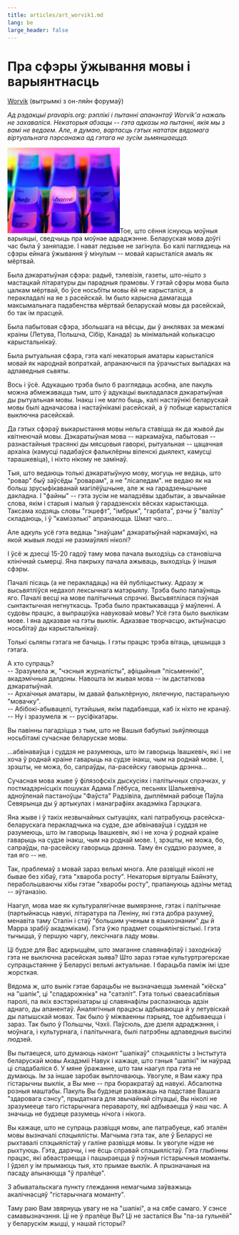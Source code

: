 ```yaml
---
title: articles/art_worvik1.md 
lang: be
large_header: false
---
```



<h1 id="пра-сфэры-ўжывання-мовы-і-варыянтнасць">Пра сфэры ўжывання мовы і варыянтнасць</h1>

<a href="mailto:worvik@tut.by?subject=pravapis.org">Worvik</a> (вытрымкі з он-ляйн форумаў)


 *Ад рэдакцыі pravapis.org: рэплікі і пытанні апанэнтаў Worvik'а нажаль не захаваліся. Некаторыя абзацы -- гэта адказы на пытанні, якія мы з вамі не  ведаем. Але, я думаю, вартасць гэтых нататак вядомага віртуальнага пэрсанажа ад гэтага не зусім зьмяншаецца.* 


<img src="bynet_home.jpg" width="252" height="192" alt="Bynet online forums about Belarusian language" />Тое, што сёння існуюць моўныя варыяцыі, сведчыць пра моўнае адраджэнне. Беларуская мова доўгі час была ў заняпадзе. І нават ледзьве не загінула. Бо калі паглядзець на сфэры ейнага ўжывання ў мінулым -- мовай карысталіся амаль як мёртвай.


Была дэкаратыўная сфэра: радыё, тэлевізія, газеты, што-нішто з мастацкай літаратуры ды парадныя прамовы. У гэтай сфэры мова была цалкам мёртвай, бо ўсе носьбіты мовы ёй не карысталіся, а перакладалі на яе з расейскай. Ім было карысна дамагацца максымальнага падабенства мёртвай беларускай мовы да расейскай, бо так ім прасцей.


Была пабытовая сфэра, збольшага на вёсцы, ды ў анклявах за межамі краіны (Летува, Польшча, Сібір, Канада) зь мінімальнай колькасцю карыстальнікаў.


Была рытуальная сфэра, гэта калі некаторыя аматары карысталіся мовай як народнай вопраткай, апранаючыся па ўрачыстых выпадках на адпаведныя сьвяты.


Вось і ўсё. Адукацыю трэба было б разглядаць асобна, але пакуль можна абмежавацца тым, што ў адукацыі выкладалася дэкаратыўная ды рытуальная мовы. Інакш і не магло быць, калі настаўнікі беларускай мовы былі адначасова і настаўнікамі расейскай, а ў побыце карысталіся выключна расейскай.


Да гэтых сфэраў выкарыстання мовы нельга ставіцца як да жывой ды квітнеючай мовы. Дэкаратыўная мова -- наркамаўка, пабытовая -- разнастайныя трасянкі ды мясцовыя гаворкі, рытуальная -- цацачная архаіка (камусці падабаўся фальклёрны віленскі дыялект, камусці тарашкевіца), і ніхто нікому не замінаў.


Тыя, што ведаюць толькі дэкаратыўную мову, могуць не  ведаць, што "ровар" быў заўсёды "роварам", а не "лісапедам". не  ведаю як на больш зрусыфікаванай магілёўшчыне, але ж на гарадзеньшчыне дакладна. І "файны" -- гэта зусім не маладзёвы здабытак, а звычайнае слова, якім і старыя і малыя ў гарадзенскіх вёсках карыстаюцца. Таксама ходзяць словы "гэшефт", "імбрык", "гарбата", рэчы ў "валізу" складаюць, і ў "камізэлькі" апранаюцца. Шмат чаго...


Але адкуль усё гэта ведаць "знаўцам" дэкаратыўнай наркамаўкі, на якой жывыя людзі не размаўлялі ніколі?


І ўсё ж дзесці 15-20 гадоў таму мова пачала выходзіць са становішча клінічнай сьмерці. Яна пакрыху пачала ажываць, выходзіць ў іншыя сфэры.


Пачалі пісаць (а не перакладаць) на ёй публіцыстыку. Адразу ж высьвятліўся недахоп лексычнага матэрыялу. Трэба было папаўняць яго. Пачалі весці на мове палітычныя спрэчкі. Высьвятлілася пэўная сынтактычная негнуткасць. Трэба было практыкавацца ў маўленні. А судовы працэс, а выпрацоўка навуковай мовы? Усё гэта было выклікам мове. І яна адказвае на гэты выклік. Адказвае творчасцю, актыўнасцю носьбітаў ды карыстальнікаў.


Толькі сьляпы гэтага не бачыць. І гэты працэс трэба вітаць, цешыцца з гэтага.


А хто супраць?<br />
-- Зразумела ж, "чэсныя журналісты", афіцыйныя "пісьменнікі", акадэмічныя далдоны. Навошта ім жывая мова -- ім дастаткова дэкаратыўнай.<br />
-- Архаічныя аматары, ім давай фальклёрную, лялечную, пастаральную "мовачку".<br />
-- Абібокі-абывацелі, тутэйшыя, якім падабаецца, каб іх ніхто не кранаў.<br />
-- Ну і зразумела ж -- русіфікатары.<br />



Вы павінны пагадзіцца з тым, што не Вашыя бабулькі зьяўляюцца носьбітамі сучаснае беларускае мовы.


...абвінаваўца і суддзя не разумеюць, што ім гаворыць Івашкевіч, які і не  хоча ў роднай краіне гаварыць на судзе інакш, чым на роднай мове. І, зрэшты, не  можа, бо, сапраўды, па-расейску гаворыць дрэнна...


Сучасная мова жыве ў філязофскіх дыскусіях і палітычных спрэчках, у постмадэрнісцкіх пошуках Адама Глёбуса, песьнях Шалькевіча, адноўленай пастаноўцы "Фаўста" Радзівіла, дыплёмнай рабоце Паўла Севярынца ды ў артыкулах і манаграфіях акадэміка Гарэцкага.


Яна жыве і ў такіх незвычайных сытуаціях, калі патрабуюць расейска-беларускага перакладчыка на судзе, дзе абвінаваўца і суддзя не разумеюць, што ім гаворыць Івашкевіч, які і не  хоча ў роднай краіне гаварыць на судзе інакш, чым на роднай мове. І, зрэшты, не  можа, бо, сапраўды, па-расейску гаворыць дрэнна. Таму ён суддзю разумее, а тая яго -- не.


Так, праблемаў з мовай зараз вельмі многа. Але развіццё ніколі не бывае без хібаў, гэта "хвароба росту". Некаторыя віртуалы Байнэту, перабольшваючы хібы гэтае "хваробы росту", прапануюць адзіны метад -- эўтаназію.


Наагул, мова мае як культуралягічнае вымярэнне, гэтак і палітычнае (партыйнасць навукі, літаратура па Леніну, які гэта добра разумеў, менавіта таму Сталін і стаў "большим ученым в языкознании" ды й Марра зрабіў акадэмікам). Гэта ўжо прадмет соцыялінгвістыкі. І гэта тычыцца, ў першую чаргу, лексічнага ладу мовы.


Ці будзе для Вас адкрыццём, што змаганне славянафілаў і заходнікаў гэта не выключна расейская зьява? Што зараз гэтае культуртрэгерскае супрацьстаянне ў Беларусі вельмі актуальнае. І барацьба паміж імі ідзе жорсткая.


Вядома ж, што вынік гэтае барацьбы не вызначаецца зьменай "кіёска" на "шапік", ці "спадарожніка" на "сатэліт". Гэта толькі сваеасаблівыя паролі, па якіх вэстэрнізатары ці славянафілы распазнаюць адзін аднаго, ды апанентаў. Аналягічныя працэсы адбываюцца й у летувіскай ды латышскай мовах. Так было ў міжваенны пэрыяд, тое адбываецца і зараз. Так было ў Польшчы, Чэхіі. Паўсюль, дзе дзеля адраджэння, і моўнага, і культурнага, і палітычнага, былі патрэбны адпаведныя высілкі людзей.


Вы пытаецеся, што думаюць наконт "шапiкаў" спэцыялiсты з Iнстытута беларускай мовы Акадэмii Навук і кажаце, што гэныя "шапiкi" iм наўрад цi спадабалicя б. У мяне ўражанне, што там наагул пра гэта не  думаюць. Ім за іншае заробак выплочваюць. Увогуле, я Вам кажу пра гістарычны выклік, а Вы мне -- пра бюракратаў ад навукі. Абсалютна розныя маштабы. Пакуль Вы будзеце разважаць на падставе Вашага "здаровага сэнсу", прыдатнага для звычайнай сітуацыі, Вы ніколі не зразумееце таго гістарычнага перавароту, які адбываецца ў наш час. А значыць не  будзеце разумець нічога і нікога.


Вы кажаце, што не  супраць развiцця мовы, але патрабуеце, каб эталён мовы вызначалі спэцыялісты. Магчыма гэта так, але ў Беларусі не рыхтавалі спэцыялістаў у галіне развіцця мовы. Іх увогуле нідзе не рыхтуюць. Гэта, дарэчы, і не  ёсць справай спэцыялістаў. Гэта глыбінны працэс, які абвастраецца і пашыраецца ў пэўныя гістарычныя моманты. І ўдзел у ім прымаюць тыя, хто прымае выклік. А прызначаныя на пасаду апынаюцца "ў пралёце".


З абыватальскага пункту глеждання немагчыма заўважыць акалічнасцяў "гістарычнага моманту".


Таму раю Вам звярнуць увагу не на "шапікі", а на сябе самаго. У сэнсе самавызначэння. Ці не ў пралёце Вы? Ці не засталіся Вы "па-за гульнёй" у беларускім жыцці, у нашай гісторыі?
